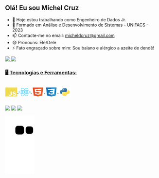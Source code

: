 ## Olá! Eu sou Michel Cruz

- 🔭 Hoje estou trabalhando como Engenheiro de Dados Jr.
- 🌱 Formado em Análise e Desenvolvimento de Sistemas - UNIFACS - 2023
- 📫 Contacte-me no email: micheldcruz@gmail.com
- 😄 Pronouns: Ele/Dele
- ⚡ Fato engraçado sobre mim: Sou baiano e alérgico a azeite de dendê!

 <div>
  <a href="https://github.com/Madcruz86">
  <img height="180em" src="https://github-readme-stats.vercel.app/api?username=Madcruz86&show_icons=true&theme=highcontrast&include_all_commits=true&count_private=true"/>
  <img height="180em" src="https://github-readme-stats.vercel.app/api/top-langs/?username=Madcruz86&layout=compact&langs_count=16&theme=highcontrast"/>
</div>

### 🖥️ Tecnologias e Ferramentas: 
<div style="display: inline_block"><br>
  <img align="center" alt="Rafa-Js" height="30" width="40" src="https://raw.githubusercontent.com/devicons/devicon/master/icons/javascript/javascript-plain.svg">
  <img align="center" alt="Rafa-React" height="30" width="40" src="https://raw.githubusercontent.com/devicons/devicon/master/icons/react/react-original.svg">
  <img align="center" alt="Rafa-HTML" height="30" width="40" src="https://raw.githubusercontent.com/devicons/devicon/master/icons/html5/html5-original.svg">
  <img align="center" alt="Rafa-CSS" height="30" width="40" src="https://raw.githubusercontent.com/devicons/devicon/master/icons/css3/css3-original.svg">
  <img align="center" alt="Rafa-Python" height="30" width="40" src="https://raw.githubusercontent.com/devicons/devicon/master/icons/python/python-original.svg">
</div>

##

<div>
  <a href="https://www.instagram.com/madcruz86" target="_blank"><img src="https://img.shields.io/badge/-Instagram-%23E4405F?style=for-the-badge&logo=instagram&logoColor=white" target="_blank"></a>
  <a href = "mailto:micheldcruz@gmail.com"><img src="https://img.shields.io/badge/-Gmail-%23333?style=for-the-badge&logo=gmail&logoColor=white" target="_blank"></a>
  <a href="https://www.linkedin.com/in/michel-cruz-6150b7129/" target="_blank"><img src="https://img.shields.io/badge/-LinkedIn-%230077B5?style=for-the-badge&logo=linkedin&logoColor=white" target="_blank"></a> 
</div>

![Snake animation](https://github.com/Madcruz86/Madcruz86/blob/output/github-contribution-grid-snake.svg)
